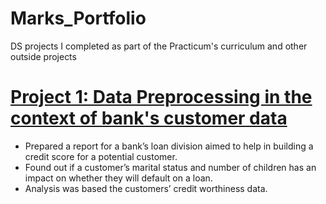 # Marks_Portfolio
DS projects I completed as part of the Practicum's curriculum and other outside projects


#  [Project 1:  Data Preprocessing in the context of bank's customer data](https://github.com/Akrillai/Project-1/blob/main/88614f89-48f8-4ce4-9db3-4141dd4f56d9.ipynb)
* Prepared a report for a bank’s loan division aimed to help in building a credit score for a potential customer.
* Found out if a customer’s marital status and number of children has an impact on whether they will default on a loan. 
* Analysis was based the customers’ credit worthiness data.
